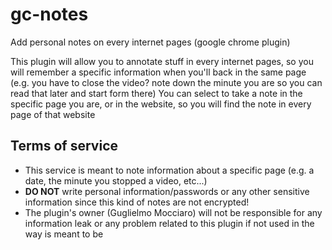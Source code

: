 # gc-notes
Add personal notes on every internet pages (google chrome plugin)

This plugin will allow you to annotate stuff in every internet pages, so you will remember a specific information when you'll back in the same page (e.g. you have to close the video? note down the minute you are so you can read that later and start form there)
You can select to take a note in the specific page you are, or in the website, so you will find the note in every page of that website

## Terms of service

* This service is meant to note information about a specific page (e.g. a date, the minute you stopped a video, etc...)
* **DO NOT** write personal information/passwords or any other sensitive information since this kind of notes are not encrypted!
* The plugin's owner (Guglielmo Mocciaro) will not be responsible for any information leak or any problem related to this plugin if not used in the way is meant to be